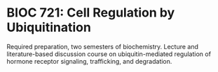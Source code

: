 # BIOC 721: Cell Regulation by Ubiquitination

Required preparation, two semesters of biochemistry. Lecture and literature-based discussion course on ubiquitin-mediated regulation of hormone receptor signaling, trafficking, and degradation.